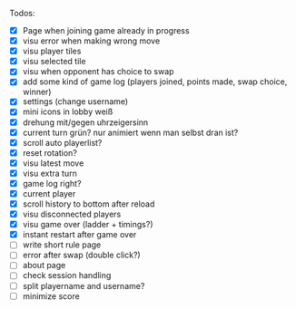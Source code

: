 Todos:

* [x] Page when joining game already in progress
* [x] visu error when making wrong move
* [x] visu player tiles
* [x] visu selected tile
* [x] visu when opponent has choice to swap
* [x] add some kind of game log (players joined, points made, swap choice, winner)
* [x] settings (change username)
* [x] mini icons in lobby weiß
* [x] drehung mit/gegen uhrzeigersinn
* [x] current turn grün? nur animiert wenn man selbst dran ist?
* [x] scroll auto playerlist?
* [x] reset rotation?
* [x] visu latest move
* [x] visu extra turn
* [x] game log right?
* [x] current player
* [x] scroll history to bottom after reload
* [x] visu disconnected players
* [x] visu game over (ladder + timings?)
* [x] instant restart after game over
* [ ] write short rule page
* [ ] error after swap (double click?)
* [ ] about page
* [ ] check session handling
* [ ] split playername and username?
* [ ] minimize score
